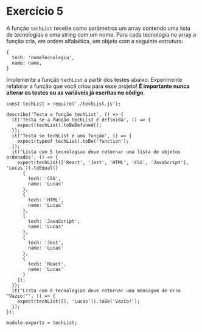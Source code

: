 # Exercício 5

 A função `techList` recebe como parâmetros um array contendo uma lista de tecnologias e uma string com um nome. Para cada tecnologia no array a função cria, em ordem alfabética, um objeto com a seguinte estrutura:

    {
      tech: 'nomeTecnologia',
      name: name,
    }

Implemente a função `techList` a partir dos testes abaixo. Experimente refatorar a função que você criou para esse projeto! __É importante nunca alterar os testes ou as variáveis já escritas no código__.

    const techList = require('./techList.js');

    describe('Testa a função techList', () => {
      it('Testa se a função techList é definida', () => {
        expect(techList).toBeDefined();
      });
      it('Testa se techList é uma função', () => {
        expect(typeof techList).toBe('function');
      });
      it('Lista com 5 tecnologias deve retornar uma lista de objetos ordenados', () => {
        expect(techList(['React', 'Jest', 'HTML', 'CSS', 'JavaScript'], 'Lucas')).toEqual([
          {
            tech: 'CSS',
            name: 'Lucas'
          },
          {
            tech: 'HTML',
            name: 'Lucas'
          },
          {
            tech: 'JavaScript',
            name: 'Lucas'
          },
          {
            tech: 'Jest',
            name: 'Lucas'
          },
          {
            tech: 'React',
            name: 'Lucas'
          }
        ]);
      });
      it('Lista com 0 tecnologias deve retornar uma mensagem de erro "Vazio!"', () => {
        expect(techList([], 'Lucas')).toBe('Vazio!');
      });
    });

    module.exports = techList;